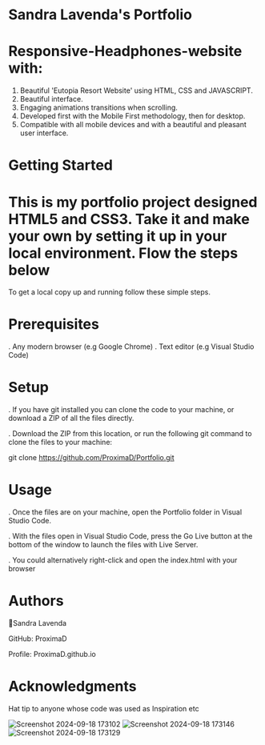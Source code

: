 
# Sandra Lavenda's Portfolio

# Responsive-Headphones-website with:
1. Beautiful 'Eutopia Resort Website' using HTML, CSS and JAVASCRIPT. 
2. Beautiful interface. 
3. Engaging animations transitions when scrolling. 
4. Developed first with the Mobile First methodology, then for desktop. 
5. Compatible with all mobile devices and with a beautiful and pleasant user interface.

# Getting Started 

# This is my portfolio project designed HTML5 and CSS3. Take it and make your own by setting it up in your local environment. Flow the steps below

To get a local copy up and running follow these simple steps.

# Prerequisites

. Any modern browser (e.g Google Chrome)
. Text editor (e.g Visual Studio Code)

# Setup

. If you have git installed you can clone the code to your machine, or download a ZIP of all the files directly.

. Download the ZIP from this location, or run the following git command to clone the files to your machine:

git clone https://github.com/ProximaD/Portfolio.git

# Usage

. Once the files are on your machine, open the Portfolio folder in Visual Studio Code.

. With the files open in Visual Studio Code, press the Go Live button at the bottom of the window to launch the files with Live Server.

. You could alternatively right-click and open the index.html with your browser

# Authors

👤Sandra Lavenda

GitHub: ProximaD

Profile: ProximaD.github.io

# Acknowledgments

Hat tip to anyone whose code was used as Inspiration etc



![Screenshot 2024-09-18 173102](https://github.com/user-attachments/assets/7e4c53dc-bf9f-4cb2-99c6-2ef0cb52a490)
![Screenshot 2024-09-18 173146](https://github.com/user-attachments/assets/3321e276-c5c8-4fa9-9d6b-30bbed09c680)
![Screenshot 2024-09-18 173129](https://github.com/user-attachments/assets/b380174f-9b37-4278-b979-2618e654b530)

